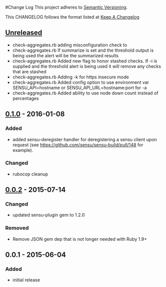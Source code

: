 #Change Log
This project adheres to [Semantic Versioning](http://semver.org/).

This CHANGELOG follows the format listed at [Keep A Changelog](http://keepachangelog.com/)

## [Unreleased]
- check-aggregates.rb adding misconfiguration check to 
- check-aggregates.rb If summarize is set and the threshold output is being used the alert will be the summarized results
- check-aggregates.rb Added new flag to honor stashed checks. If -i is supplied and the threshold alert is being used it will remove any checks that are stashed
- check-aggregates.rb Adding -k for https insecure mode
- check-aggregates.rb Added config option to use environment var SENSU_API=hostname or SENSU_API_URL=hostname:port for -a 
- check-aggregates.rb Added ability to use node down count instead of percentages

## [0.1.0] - 2016-01-08
### Added
- added sensu-deregister handler for deregistering a sensu client upon request (see https://github.com/sensu/sensu-build/pull/148 for example).

### Changed
- rubocop cleanup

## [0.0.2] - 2015-07-14
### Changed
- updated sensu-plugin gem to 1.2.0

### Removed
- Remove JSON gem dep that is not longer needed with Ruby 1.9+

## 0.0.1 - 2015-06-04
### Added
- initial release

[Unreleased]: https://github.com/sensu-plugins/sensu-plugins-sensu/compare/0.1.0...HEAD
[0.1.0]: https://github.com/sensu-plugins/sensu-plugins-sensu/compare/0.0.2...0.1.0
[0.0.2]: https://github.com/sensu-plugins/sensu-plugins-sensu/compare/0.0.1...0.0.2
